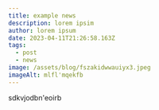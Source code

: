 ```yaml
---
title: example news
description: l﻿orem ipsim
author: lorem ipsum
date: 2023-04-11T21:26:58.163Z
tags:
  - post
  - news
image: /assets/blog/fszakidwwauiyx3.jpeg
imageAlt: mlfl'mqekfb
---
```

s﻿dkvjodbn'eoirb